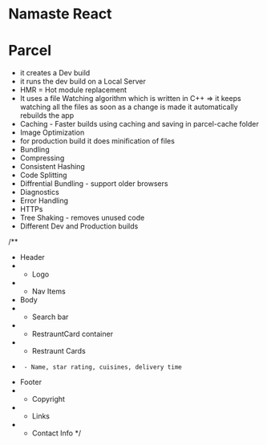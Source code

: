 # Namaste React



# Parcel
- it creates a Dev build
- it runs the dev build on a Local Server
- HMR = Hot module replacement
- It uses a file Watching algorithm which is written in C++ => it keeps watching all the files as soon as a change is made it automatically rebuilds the app
- Caching - Faster builds using caching and saving in parcel-cache folder
- Image Optimization
- for production build it does minification of files
- Bundling
- Compressing
- Consistent Hashing
- Code Splitting
- Diffrential Bundling - support older browsers
- Diagnostics
- Error Handling
- HTTPs
- Tree Shaking - removes unused code
- Different Dev and Production builds 


/**
 * Header
 * - Logo
 * - Nav Items
 * Body
 * - Search bar
 * - RestrauntCard container
 *   - Restraunt Cards
 *      - Name, star rating, cuisines, delivery time
 * Footer
 * - Copyright
 * - Links
 * - Contact Info
 */